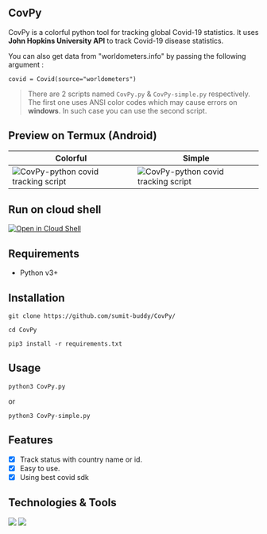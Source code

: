 ## CovPy
CovPy is a colorful python tool for tracking global Covid-19 statistics.
It uses **John Hopkins University API** to track Covid-19 disease statistics.

You can also get data from "worldometers.info" by passing the following argument :
```
covid = Covid(source="worldometers")
```

> There are 2 scripts named `CovPy.py` & `CovPy-simple.py` respectively. The first one uses ANSI color codes which may cause errors on **windows**. In such case you can use the second script.

## Preview on Termux (Android)

| Colorful | Simple |
|---| --- |
| ![CovPy-python covid tracking script](https://raw.githubusercontent.com/sumit-buddy/CovPy/main/img/CovPy-colorful.jpg) | ![CovPy-python covid tracking script](https://raw.githubusercontent.com/sumit-buddy/CovPy/main/img/CovPy-simple.jpg) |

## Run on cloud shell
[![Open in Cloud Shell](https://gstatic.com/cloudssh/images/open-btn.svg)](https://ssh.cloud.google.com/cloudshell/editor?cloudshell_git_repo=https%3A%2F%2Fgithub.com%2FSumit-buddy%2FCovPy)

## Requirements
- Python v3+<br>

## Installation
```
git clone https://github.com/sumit-buddy/CovPy/

cd CovPy

pip3 install -r requirements.txt
```

## Usage
```
python3 CovPy.py
```
or
```
python3 CovPy-simple.py
```

## Features
- [x] Track status with country name or id.
- [x] Easy to use.
- [x] Using best covid sdk

## Technologies & Tools
![](https://img.shields.io/badge/OS-Linux-informational?style=flat&logo=linux&logoColor=white&color=2bbc8a)
![](https://img.shields.io/badge/Code-Python-informational?style=flat&logo=python&logoColor=white&color=2bbc8a)
